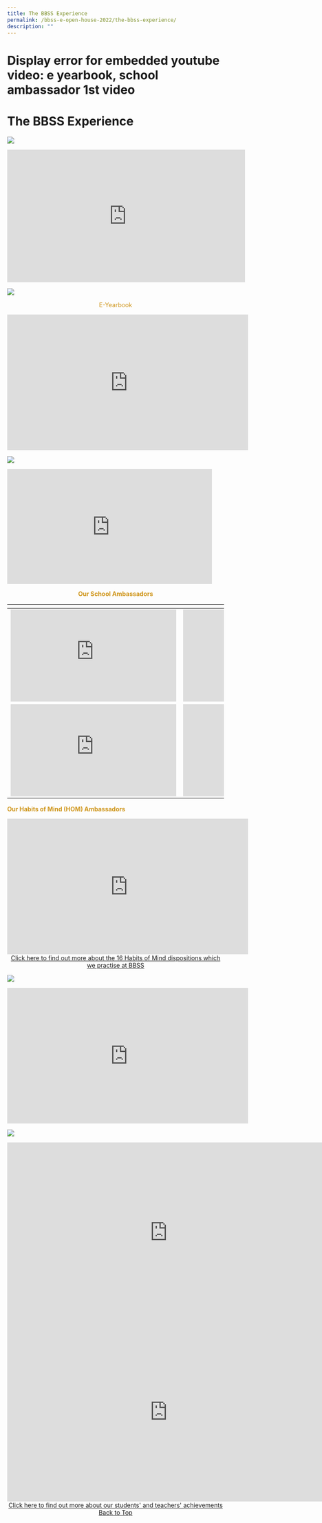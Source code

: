 ```yaml
---
title: The BBSS Experience
permalink: /bbss-e-open-house-2022/the-bbss-experience/
description: ""
---
```



# Display error for embedded youtube video: e yearbook, school ambassador 1st video
<a id="top"></a>
# The BBSS Experience


![](/images/Bbss%20e%20open%20house%202022/bbss1.png)

<iframe width="553" height="308" src="https://www.youtube.com/embed/dY2lgejV_tQ" title="The BBSS Experience" frameborder="0" allow="accelerometer; autoplay; clipboard-write; encrypted-media; gyroscope; picture-in-picture" allowfullscreen></iframe>

![](/images/Bbss%20e%20open%20house%202022/LIFE-IN-BBSS.png)

<p style="text-align: center; color: #cf961c">E-Yearbook
</p>

<iframe width="560" height="315" src="https://www.youtube.com/embed/5z52GDycf4k" title="BBSS e-Yearbook 2022" frameborder="0" allow="accelerometer; autoplay; clipboard-write; encrypted-media; gyroscope; picture-in-picture" allowfullscreen></iframe>

![](/images/Bbss%20e%20open%20house%202022/voices-of-students-heading.png)


<iframe width="476" height="267" src="https://www.youtube.com/embed/DttlAAGSkpI" title="The Coughing Hills of Bukit Batok: What's In A Name?" frameborder="0" allow="accelerometer; autoplay; clipboard-write; encrypted-media; gyroscope; picture-in-picture" allowfullscreen></iframe>

<p style="text-align: center; color: #cf961c"><b>Our School Ambassadors</b></p>


<table>
<thead>
  <tr>
    <th></th>
    <th></th>
  </tr>
</thead>
<tbody>
  <tr>
    <td><iframe width="385" height="214" src="https://www.youtube.com/embed/wuAon8Wr-yw" title="BBSS School Ambassador Aryan 2A6" frameborder="0" allow="accelerometer; autoplay; clipboard-write; encrypted-media; gyroscope; picture-in-picture" allowfullscreen></iframe> </td>
    <td><iframe width="385" height="214" src="https://www.youtube.com/embed/FJWL_GW_o6s" title="School Ambassador Si Yi 2A7" frameborder="0" allow="accelerometer; autoplay; clipboard-write; encrypted-media; gyroscope; picture-in-picture" allowfullscreen></iframe> </td>
  </tr>
  <tr>
    <td><iframe width="385" height="214" src="https://www.youtube.com/embed/lW6PTZVTH8E" title="BBSS Ambassador - Jacqueline" frameborder="0" allow="accelerometer; autoplay; clipboard-write; encrypted-media; gyroscope; picture-in-picture" allowfullscreen></iframe></td>
    <td><iframe width="385" height="214" src="https://www.youtube.com/embed/E5cAdhm_4V4" title="BBSS Ambassador - Celeste" frameborder="0" allow="accelerometer; autoplay; clipboard-write; encrypted-media; gyroscope; picture-in-picture" allowfullscreen></iframe></td>
  </tr>
</tbody>
</table>


<p style="color: #cf961c"><b>Our Habits of Mind (HOM) Ambassadors</b></p>

<iframe width="560" height="315" src="https://www.youtube.com/embed/rOGymKTIfjY" title="BBSS Habits of Mind" frameborder="0" allow="accelerometer; autoplay; clipboard-write; encrypted-media; gyroscope; picture-in-picture" allowfullscreen></iframe>

<center><a href="/our-bbss-experience/Key-Programmes/habits-of-mind/" target="_blank">Click here to find out more about the 16 Habits of Mind dispositions which we practise at BBSS</a></center>

![](/images/Bbss%20e%20open%20house%202022/VOICES-OF-BBSS-ALUMNI.png)

<iframe width="560" height="315" src="https://www.youtube.com/embed/aHmBn2HXiBw" title="Voices of BBSS Alumni" frameborder="0" allow="accelerometer; autoplay; clipboard-write; encrypted-media; gyroscope; picture-in-picture" allowfullscreen></iframe>

![](/images/Bbss%20e%20open%20house%202022/VOICES%20OF%20BBSS%20TEACHERS.png)

<iframe width="743" height="417" src="https://www.youtube.com/embed/Y-JL3meXg0Y" title="Voices of BBSS Teachers" frameborder="0" allow="accelerometer; autoplay; clipboard-write; encrypted-media; gyroscope; picture-in-picture" allowfullscreen></iframe>

<iframe width="743" height="417" src="https://www.youtube.com/embed/gTGTh-IHI4I" title="SHHK Leap Award 2022 Mr Nikhil Chat" frameborder="0" allow="accelerometer; autoplay; clipboard-write; encrypted-media; gyroscope; picture-in-picture" allowfullscreen></iframe>

<center><a href="/our-achievements/Celebrating-Achievements/" target="_blank">Click here to find out more about our students' and teachers' achievements</a></center>

<center><a href="#top">Back to Top</a></center>